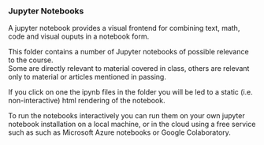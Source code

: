 ### Jupyter Notebooks

A jupyter notebook provides a visual frontend for combining text, math, code and visual ouputs in a notebook form.

This folder contains a number of Jupyter notebooks of possible relevance to the course.  
Some are directly relevant to material covered in class, others are relevant only to material or articles
mentioned in passing. 

If you click on one the ipynb files in the folder you will be led to a static (i.e. non-interactive) html rendering of the notebook. 

To run the notebooks interactively you can run them on your own jupyter notebook installation on a local machine, 
or in the cloud using a free service such as such as Microsoft Azure notebooks or Google Colaboratory. 

